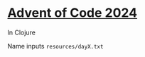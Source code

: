 # [Advent of Code 2024](https://adventofcode.com/2024)

In Clojure

Name inputs `resources/dayX.txt`